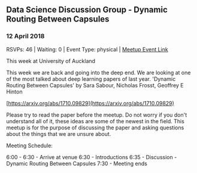 ## Data Science Discussion Group - Dynamic Routing Between Capsules
### 12 April 2018
RSVPs: 46 | Waiting: 0 | Event Type: physical | [Meetup Event Link](https://www.meetup.com/Data-Science-Discussion-Auckland/events/246203244)

This week at University of Auckland

This week we are back and going into the deep end. We are looking at one of the most talked about deep learning papers of last year. 'Dynamic Routing Between Capsules' by Sara Sabour, Nicholas Frosst, Geoffrey E Hinton

[https://arxiv.org/abs/1710.09829](https://arxiv.org/abs/1710.09829)

Please try to read the paper before the meetup. Do not worry if you don't understand all of it, these ideas are some of the newest in the field. This meetup is for the purpose of discussing the paper and asking questions about the things that we are unsure about.

Meeting Schedule:

6:00 - 6:30 - Arrive at venue
6:30 - Introductions
6:35 - Discussion - Dynamic Routing Between Capsules
7:30 - Meeting ends
